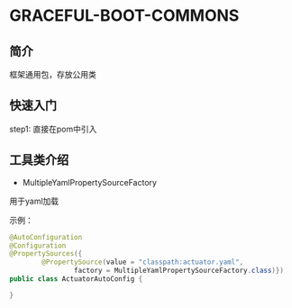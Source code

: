 # GRACEFUL-BOOT-COMMONS

## 简介

框架通用包，存放公用类

## 快速入门

step1: 直接在pom中引入

## 工具类介绍

- MultipleYamlPropertySourceFactory

用于yaml加载

示例：

```java
@AutoConfiguration
@Configuration
@PropertySources({
        @PropertySource(value = "classpath:actuator.yaml", 
                factory = MultipleYamlPropertySourceFactory.class)})
public class ActuatorAutoConfig {

}
```
